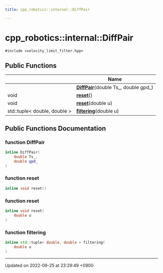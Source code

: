 ```yaml
---
title: cpp_robotics::internal::DiffPair

---
```


# cpp_robotics::internal::DiffPair






`#include <velocity_limit_filter.hpp>`

## Public Functions

|                | Name           |
| -------------- | -------------- |
| | **[DiffPair](/cpp_robotics/doxybook/Classes/classcpp__robotics_1_1internal_1_1DiffPair/#function-diffpair)**(double Ts_, double gpd_) |
| void | **[reset](/cpp_robotics/doxybook/Classes/classcpp__robotics_1_1internal_1_1DiffPair/#function-reset)**() |
| void | **[reset](/cpp_robotics/doxybook/Classes/classcpp__robotics_1_1internal_1_1DiffPair/#function-reset)**(double u) |
| std::tuple< double, double > | **[filtering](/cpp_robotics/doxybook/Classes/classcpp__robotics_1_1internal_1_1DiffPair/#function-filtering)**(double u) |

## Public Functions Documentation

### function DiffPair

```cpp
inline DiffPair(
    double Ts_,
    double gpd_
)
```


### function reset

```cpp
inline void reset()
```


### function reset

```cpp
inline void reset(
    double u
)
```


### function filtering

```cpp
inline std::tuple< double, double > filtering(
    double u
)
```


-------------------------------

Updated on 2022-09-25 at 23:29:49 +0900